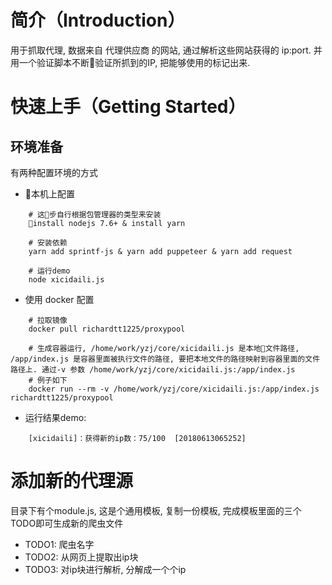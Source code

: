 # 简介（Introduction）

用于抓取代理, 数据来自 代理供应商 的网站, 通过解析这些网站获得的 ip:port. 并用一个验证脚本不断验证所抓到的IP, 把能够使用的标记出来.

# 快速上手（Getting Started）
## 环境准备
有两种配置环境的方式
* 本机上配置
``` 
    # 这步自行根据包管理器的类型来安装
    install nodejs 7.6+ & install yarn

    # 安装依赖
    yarn add sprintf-js & yarn add puppeteer & yarn add request

    # 运行demo
    node xicidaili.js
```
* 使用 docker 配置
```
    # 拉取镜像
    docker pull richardtt1225/proxypool

    # 生成容器运行, /home/work/yzj/core/xicidaili.js 是本地文件路径, /app/index.js 是容器里面被执行文件的路径, 要把本地文件的路径映射到容器里面的文件路径上. 通过-v 参数 /home/work/yzj/core/xicidaili.js:/app/index.js 
    # 例子如下
    docker run --rm -v /home/work/yzj/core/xicidaili.js:/app/index.js  richardtt1225/proxypool
```
* 运行结果demo:
```
    [xicidaili]：获得新的ip数：75/100	[20180613065252]
```


# 添加新的代理源
目录下有个module.js, 这是个通用模板, 复制一份模板, 完成模板里面的三个TODO即可生成新的爬虫文件

* TODO1: 爬虫名字
* TODO2: 从网页上提取出ip块 
* TODO3: 对ip块进行解析, 分解成一个个ip
